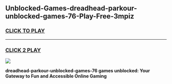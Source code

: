 
## Unblocked-Games-dreadhead-parkour-unblocked-games-76-Play-Free-3mpiz
<h3>
<a href="https://premium76.site?title=dreadhead-parkour-unblocked-games-76&ref=23A">CLICK TO PLAY</a></h3>
<hr>

<h3>
<a href="https://premium76.site?title=dreadhead-parkour-unblocked-games-76&ref=23A">CLICK 2 PLAY</a>
  
</h3>

<a href="https://premium76.site?title=dreadhead-parkour-unblocked-games-76&ref=23A"><img src="https://clearcache.store/games.png"></a>


**dreadhead-parkour-unblocked-games-76 games unblocked: Your Gateway to Fun and Accessible Online Gaming**
